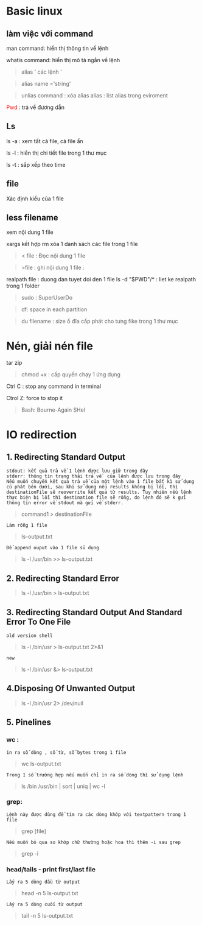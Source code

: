 # Basic linux

## làm việc với command
man command: hiển thị thông tin về lệnh 

whatis command: hiển thị mô tả ngắn về lệnh

> alias ' các lệnh '

> alias name ='string'

> unlias command : xóa alias
> alias : list alias trong eviroment


<span style="color:red " >Pwd </span>: trả về đương dẫn

## Ls
ls -a : xem tất cả file, cả file ẩn

ls -l : hiển thị chi tiết file trong 1 thư mục

 ls -t : sắp xếp theo time

## file 
Xác định kiểu của 1 file

## less filename
xem nội dung 1 file




xargs  kết hợp rm xóa 1 danh sách các file trong 1 file 

> < file : Đọc nội dung 1 file

> \>file : ghi nội dung 1 file : 

realpath file : duong dan tuyet doi den 1 file
ls -d "$PWD"/*  : liet ke realpath trong 1 folder
> sudo : SuperUserDo

> df: space in each partition

> du filename : size ổ đĩa cấp phát cho tưng fike trong 1 thư mục

# Nén, giải nén file
tar 
zip

> chmod +x : cấp quyền chạy 1 ứng dụng

Ctrl C : stop any command in terminal

Ctrol Z:  force to stop it

> Bash: Bourne-Again SHel

# IO redirection

## 1. Redirecting Standard Output
    stdout: kết quả trả về 1 lệnh được lưu giữ trong đây
    stderr: thông tin trạng thái trả về  của lênh được lưu trong đây
    Nếu muốn chuyển kết quả trả về của một lệnh vào 1 file bất kì sử dụng cú phát bên dưới, sau khi sử dụng nếu results không bị lỗi, thì destinationFile sẽ reoverrite kết quả từ results. Tuy nhiên nếu lệnh thực biện bị lỗi thì destination file sẽ rỗng, do lệnh đó sẽ k gửi thông tin error về stdout mà gửi về stderr.
    
> command1 > destinationFile
    
    Làm rỗng 1 file 
   > ls-output.txt

    Để append ouput vào 1 file sủ dụng 
>  ls -l /usr/bin >> ls-output.txt
## 2. Redirecting Standard Error
> ls -l /usr/bin > ls-output.txt

## 3. Redirecting Standard Output And Standard Error To One File
    old version shell
> ls -l /bin/usr > ls-output.txt 2>&1

    new 
>  ls -l /bin/usr &> ls-output.txt

## 4.Disposing Of Unwanted Output
> ls -l /bin/usr 2> /dev/null

## 5. Pinelines
### wc :
    in ra số dòng , số từ, số bytes trong 1 file
> wc ls-output.txt

    Trong 1 số trường hợp nếu muốn chỉ in ra số dòng thì sử dụng lệnh
> ls /bin /usr/bin | sort | uniq | wc -l
###     grep:
    Lệnh này được dùng để tìm ra các dòng khớp với textpattern trong 1 file 
> grep [file]

    Nếu muốn bỏ qua so khớp chữ thường hoặc hoa thì thêm -i sau grep

> grep -i

### head/tails - print first/last file
    Lấy ra 5 dòng đầu từ output
> head -n 5 ls-output.txt

    Lấy ra 5 dòng cuối từ output

>  tail -n 5 ls-output.txt


